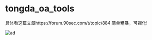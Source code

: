 # tongda_oa_tools
具体看这篇文章https://forum.90sec.com/t/topic/884
简单粗暴，可视化!

![ad](https://github.com/M4tir/tongda-oa-tools/blob/master/2.png)
